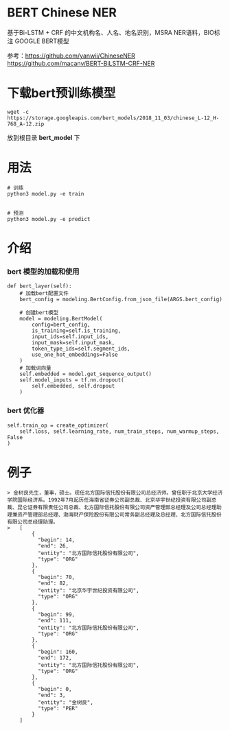 # BERT Chinese NER

基于Bi-LSTM + CRF 的中文机构名、人名、地名识别，MSRA NER语料，BIO标注
GOOGLE BERT模型

参考：https://github.com/yanwii/ChineseNER
      https://github.com/macanv/BERT-BiLSTM-CRF-NER

# 下载bert预训练模型
     
    wget -c https://storage.googleapis.com/bert_models/2018_11_03/chinese_L-12_H-768_A-12.zip

放到根目录 **bert_model** 下

# 用法

    # 训练
    python3 model.py -e train
    
    
    # 预测
    python3 model.py -e predict

# 介绍

### bert 模型的加载和使用

    def bert_layer(self):
        # 加载bert配置文件
        bert_config = modeling.BertConfig.from_json_file(ARGS.bert_config)

        # 创建bert模型　
        model = modeling.BertModel(
            config=bert_config,
            is_training=self.is_training,
            input_ids=self.input_ids,
            input_mask=self.input_mask,
            token_type_ids=self.segment_ids,
            use_one_hot_embeddings=False
        )
        # 加载词向量
        self.embedded = model.get_sequence_output()
        self.model_inputs = tf.nn.dropout(
            self.embedded, self.dropout
        )

### bert 优化器

    self.train_op = create_optimizer(
        self.loss, self.learning_rate, num_train_steps, num_warmup_steps, False
    )
    



# 例子
    > 金树良先生，董事，硕士。现任北方国际信托股份有限公司总经济师。曾任职于北京大学经济学院国际经济系。1992年7月起历任海南省证券公司副总裁、北京华宇世纪投资有限公司副总裁、昆仑证券有限责任公司总裁、北方国际信托股份有限公司资产管理部总经理及公司总经理助理兼资产管理部总经理、渤海财产保险股份有限公司常务副总经理及总经理、北方国际信托股份有限公司总经理助理。
    >   [
            {
              "begin": 14,
              "end": 26,
              "entity": "北方国际信托股份有限公司",
              "type": "ORG"
            },
            {
              "begin": 70,
              "end": 82,
              "entity": "北京华宇世纪投资有限公司",
              "type": "ORG"
            },
            {
              "begin": 99,
              "end": 111,
              "entity": "北方国际信托股份有限公司",
              "type": "ORG"
            },
            {
              "begin": 160,
              "end": 172,
              "entity": "北方国际信托股份有限公司",
              "type": "ORG"
            },
            {
              "begin": 0,
              "end": 3,
              "entity": "金树良",
              "type": "PER"
            }
        ]